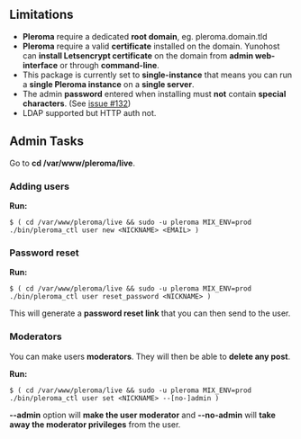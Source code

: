 ## Limitations

- **Pleroma** require a dedicated **root domain**, eg. pleroma.domain.tld
- **Pleroma** require a valid **certificate** installed on the domain. Yunohost can **install Letsencrypt certificate** on the domain from **admin web-interface** or through **command-line**.
- This package is currently set to **single-instance** that means you can run a **single Pleroma instance** on a **single server**.
- The admin **password** entered when installing must **not** contain **special characters**. (See [issue #132](https://github.com/YunoHost-Apps/pleroma_ynh/issues/132))
- LDAP supported but HTTP auth not.

## Admin Tasks
Go to **cd /var/www/pleroma/live**.

### Adding users

**Run:**

    $ ( cd /var/www/pleroma/live && sudo -u pleroma MIX_ENV=prod ./bin/pleroma_ctl user new <NICKNAME> <EMAIL> )

### Password reset

**Run:** 

    $ ( cd /var/www/pleroma/live && sudo -u pleroma MIX_ENV=prod ./bin/pleroma_ctl user reset_password <NICKNAME> )

This will generate a **password reset link** that you can then send to the user.

### Moderators

You can make users **moderators**. They will then be able to **delete any post**.

**Run:**

    $ ( cd /var/www/pleroma/live && sudo -u pleroma MIX_ENV=prod ./bin/pleroma_ctl user set <NICKNAME> --[no-]admin )

**--admin** option will **make the user moderator** and **--no-admin** will **take away the moderator privileges** from the user.
